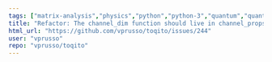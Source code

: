```yaml
---
tags: ["matrix-analysis","physics","python","python-3","quantum","quantum-computing","quantum-information","unitaryhack"]
title: "Refactor: The channel_dim function should live in channel_props"
html_url: "https://github.com/vprusso/toqito/issues/244"
user: "vprusso"
repo: "vprusso/toqito"
---
```


